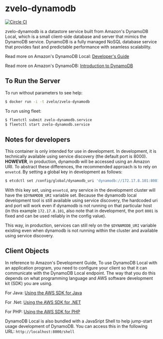# zvelo-dynamodb

[![Circle CI](https://circleci.com/gh/zvelo/zvelo-dynamodb.svg?style=svg&circle-token=65b93dcb49290d271efc8d63f47ee5c83d7ac15e)](https://circleci.com/gh/zvelo/zvelo-dynamodb)

zvelo-dynamodb is a datastore service built from Amazon's DynamoDB Local, which is a small client-side database and server that mimics the DynamoDB service. DynamoDB is a fully managed NoSQL database service that provides fast and predictable performance with seamless scalability.

Read more on Amazon's DynamoDB Local: [Developer's Guide](http://docs.aws.amazon.com/amazondynamodb/latest/developerguide/Tools.DynamoDBLocal.html)

Read more on Amazon's DynamoDB: [Introduction to DynamoDB](http://docs.aws.amazon.com/amazondynamodb/latest/developerguide/Introduction.html)

## To Run the Server

To run without parameters to see help:

```bash
$ docker run -i -t zvelo/zvelo-dynamodb
```

To run using fleet:

```bash
$ fleetctl submit zvelo-dynamodb.service
$ fleetctl start zvelo-dynamodb.service
```

## Notes for developers

This container is only intended for use in development. In development, it is technically available using service discovery (the default port is 8000). **HOWEVER**, in production, dynamodb will be accessed using an Amazon URI. To abstract these differences, the recommended approach is to rely on `envetcd`. By setting a global key in development as follows:

```bash
$ etcdctl set /config/global/dynamodb_uri 'dynamodb://172.17.8.101:8001'
```

With this key set, using `envetcd`, any service in the development cluster will have the `$DYNAMODB_URI` variable set. Because the dynamodb local development tool is still available using service discovery, the hardcoded uri and port will work even if dynamodb is not running on that particular host (in this example `172.17.8.101`, also note that in development, the port `8001` is fixed and can be used reliably in the config value).

This way, in production, services can still rely on the `$DYNAMODB_URI` variable existing even when dynamodb is not running within the cluster and available using service discovery.

## Client Objects

In reference to Amazon's Development Guide, To use DynamoDB Local with an application program, you need to configure your client so that it can communicate with the DynamoDB Local endpoint. The way that you do this depends on what programming language and AWS software development kit (SDK) you are using.

For Java: [Using the AWS SDK for Java](http://docs.aws.amazon.com/amazondynamodb/latest/developerguide/AboutJava.html)

For .Net: [Using the AWS SDK for .NET](http://docs.aws.amazon.com/amazondynamodb/latest/developerguide/UsingAWSsdkForDotNet.html)

For  PHP: [Using the AWS SDK for PHP](http://docs.aws.amazon.com/amazondynamodb/latest/developerguide/UsingAWSSDK.html)

DynamoDB Local is also bundled with a JavaSript Shell to help jump-start usage development of DynamoDB. 
You can access this in the following URL: `http://localhost:8000/shell`
